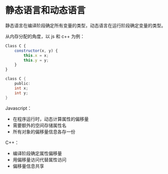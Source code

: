 # 静态语言和动态语言

静态语言在编译阶段确定所有变量的类型，动态语言在运行阶段确定变量的类型。

从内存分配的角度，以 js 和 c++ 为例：

```javascript
Class C {
    constructor(x, y) {
        this.x = x;
        this.y = y;
    }
}
```

```c
class C {
    public:
    int x;
    int y;
}
```

Javascript：

- 在程序运行时，动态计算属性的偏移量
- 需要额外的空间存储属性名
- 所有对象的偏移量信息各存一份

C++：

- 编译阶段确定属性偏移量
- 用偏移量访问代替属性访问
- 偏移量信息共享
